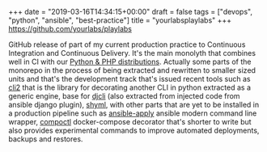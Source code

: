 +++
date = "2019-03-16T14:34:15+00:00"
draft = false
tags = ["devops", "python", "ansible", "best-practice"]
title = "yourlabsplaylabs"
+++
https://github.com/yourlabs/playlabs

GitHub release of part of my current production practice to Continuous Integration and Continuous Delivery. It's the main monolyth that combines well in CI with our [Python & PHP distributions](https://yourlabs.io/oss/containers). Actually some parts of the monorepo in the process of being extracted and rewritten to smaller sized units and that's the development track that's issued recent tools such as [cli2](https://yourlabs.io/oss/cli2) that is the library for decorating another CLI in python extracted as a generic engine, base for [djcli](https://yourlabs.io/oss/djcli) (also extracted from injected code from ansible django plugin), [shyml](https://yourlabs.io/oss/shyml), with other parts that are yet to be installed in a production pipeline such as [ansible-apply](https://yourlabs.io/oss/ansible-apply) ansible modern command line wrapper, [compoctl](https://yourlabs.io/oss/compoctl) docker-compose decorator that's shorter to write but also provides experimental commands to improve automated deployments, backups and restores.
